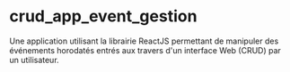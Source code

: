 # crud_app_event_gestion
Une application utilisant la librairie ReactJS permettant de manipuler des événements horodatés entrés aux travers d'un interface Web (CRUD) par un utilisateur.
